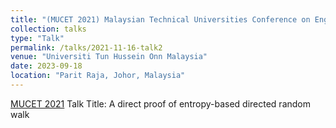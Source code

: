 ```yaml
---
title: "(MUCET 2021) Malaysian Technical Universities Conference on Engineering and Technology"
collection: talks
type: "Talk"
permalink: /talks/2021-11-16-talk2
venue: "Universiti Tun Hussein Onn Malaysia"
date: 2023-09-18
location: "Parit Raja, Johor, Malaysia"
---
```


[MUCET 2021](https://crim.utem.edu.my/mucet-2021/) Talk Title: A direct proof of entropy-based directed random walk